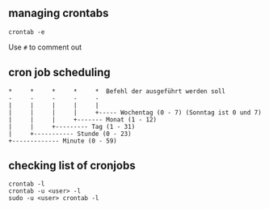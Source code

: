 ## managing crontabs
```shell script
crontab -e
```
Use `#` to comment out

## cron job scheduling
```shell script
*     *     *     *     *  Befehl der ausgeführt werden soll
-     -     -     -     -
|     |     |     |     |
|     |     |     |     +----- Wochentag (0 - 7) (Sonntag ist 0 und 7)
|     |     |     +------- Monat (1 - 12)
|     |     +--------- Tag (1 - 31)
|     +----------- Stunde (0 - 23)
+------------- Minute (0 - 59)
```

## checking list of cronjobs
```shell script
crontab -l
crontab -u <user> -l
sudo -u <user> crontab -l
```
